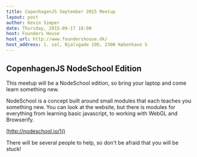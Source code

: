 ```yaml
---
title: CopenhagenJS September 2015 Meetup
layout: post
author: Kevin Simper
date: Thursday, 2015-09-17 18:00
host: Founders House
host_url: http://www.foundershouse.dk/
host_address: 1. sal, Njalsgade 19D, 2300 København S
---
```


## CopenhagenJS NodeSchool Edition

This meetup will be a NodeSchool edition, so bring your laptop and come learn
something new.

NodeSchool is a concept built around small modules that each teaches you
something new. You can look at the website, but there is modules for everything
from learning basic javascript, to working with WebGL and Browserify.

[http://nodeschool.io/]()

There will be several people to help, so don't be afraid that you will be stuck!
